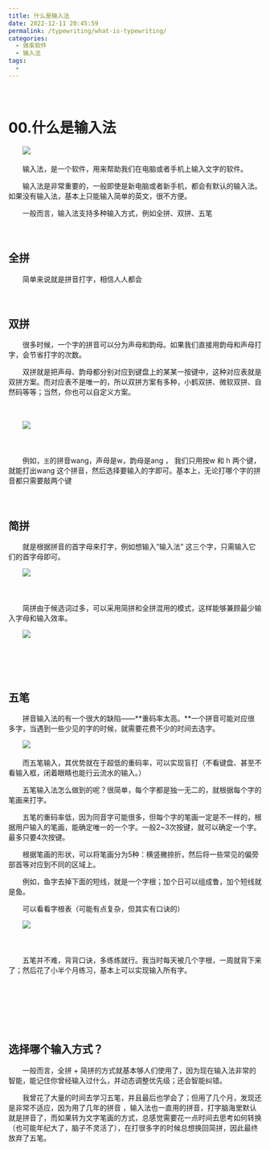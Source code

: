 ```yaml
---
title: 什么是输入法
date: 2022-12-11 20:45:59
permalink: /typewriting/what-is-typewriting/
categories:
  - 效率软件
  - 输入法
tags:
  - 
---
```

　　

# 00.什么是输入法

　　‍![](https://image.peterjxl.com/blog/09.fate-nilu-20221211170250-inek1i0.jpg)

　　输入法，是一个软件，用来帮助我们在电脑或者手机上输入文字的软件。

　　输入法是非常重要的，一般即使是新电脑或者新手机，都会有默认的输入法。如果没有输入法，基本上只能输入简单的英文，很不方便。

　　一般而言，输入法支持多种输入方式，例如全拼、双拼、五笔

<!-- more -->
　　‍

## 全拼

　　简单来说就是拼音打字，相信人人都会

　　‍

## 双拼

　　很多时候，一个字的拼音可以分为声母和韵母。如果我们直接用韵母和声母打字，会节省打字的次数。

　　双拼就是把声母、韵母都分别对应到键盘上的某某一按键中，这种对应表就是双拼方案。而对应表不是唯一的，所以双拼方案有多种，小鹤双拼、微软双拼、自然码等等；当然，你也可以自定义方案。

　　‍

　　​![](https://image.peterjxl.com/blog/image-20221211171123-3fm0iqg.png)​

　　‍

　　例如，`王`​的拼音wang，声母是w，韵母是ang ， 我们只用按w 和 h 两个键，就能打出wang 这个拼音，然后选择要输入的字即可。基本上，无论打哪个字的拼音都只需要敲两个键

　　‍

## 简拼

　　就是根据拼音的首字母来打字，例如想输入“输入法” 这三个字，只需输入它们的首字母即可。

　　​![](https://image.peterjxl.com/blog/image-20221211175549-7rxfm7i.png)

　　​

　　简拼由于候选词过多，可以采用简拼和全拼混用的模式，这样能够兼顾最少输入字母和输入效率。

　　​![](https://image.peterjxl.com/blog/image-20221211175633-u8wdgg3.png)​

　　‍

　　‍

## 五笔

　　拼音输入法的有一个很大的缺陷——**重码率太高。**一个拼音可能对应很多字，当遇到一些少见的字的时候，就需要花费不少的时间去选字。

　　​![](https://image.peterjxl.com/blog/image-20221211171643-8qpxf01.png)​

　　而五笔输入，其优势就在于超低的重码率，可以实现盲打（不看键盘、甚至不看输入框，闭着眼睛也能行云流水的输入。）

　　五笔输入法怎么做到的呢？很简单，每个字都是独一无二的，就根据每个字的笔画来打字。

　　五笔的重码率低，因为同音字可能很多，但每个字的笔画一定是不一样的，根据用户输入的笔画，能确定唯一的一个字。一般2~3次按键，就可以确定一个字。最多只要4次按键。

　　根据笔画的形状，可以将笔画分为5种：横竖撇捺折，然后将一些常见的偏旁部首等对应到不同的区域上。

　　例如，鱼字去掉下面的短线，就是一个字根；加个日可以组成鲁，加个短线就是鱼。

　　可以看看字根表（可能有点复杂，但其实有口诀的）

　　​![](https://image.peterjxl.com/blog/image-20221211172114-prtn5ng.png)​

　　‍

　　五笔并不难，背背口诀，多练练就行。我当时每天被几个字根，一周就背下来了；然后花了小半个月练习，基本上可以实现输入所有字。

　　‍

　　‍

　　‍

## 选择哪个输入方式？

　　一般而言，全拼 + 简拼的方式就基本够人们使用了，因为现在输入法非常的智能，能记住你曾经输入过什么，并动态调整优先级；还会智能纠错。

　　我曾花了大量的时间去学习五笔，并且最后也学会了；但用了几个月，发现还是非常不适应，因为用了几年的拼音 ，输入法也一直用的拼音，打字脑海里默认就是拼音了，而如果转为文字笔画的方式，总感觉需要花一点时间去思考如何转换（也可能年纪大了，脑子不灵活了），在打很多字的时候总想换回简拼，因此最终放弃了五笔。
